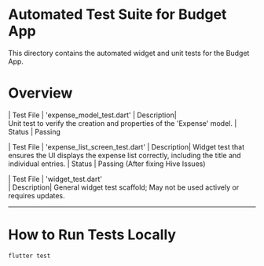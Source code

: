 # Automated Test Suite for Budget App

This directory contains the automated widget and unit tests for the Budget App.

# Overview

| Test File  |
'expense_model_test.dart' 
| Description|   
Unit test to verify the creation and properties of the 'Expense' model.
| Status     |
Passing 

| Test File  |
'expense_list_screen_test.dart'
| Description|
Widget test that ensures the UI displays the expense list correctly, including the title and individual entries.
| Status     |
Passing (After fixing Hive Issues)

| Test File  |
'widget_test.dart'                    
| Description| 
General widget test scaffold; May not be used actively or requires updates.

---

# How to Run Tests Locally

```bash
flutter test
